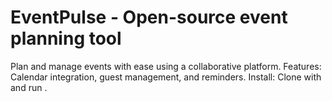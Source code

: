 # EventPulse - Open-source event planning tool
Plan and manage events with ease using a collaborative platform.
Features: Calendar integration, guest management, and reminders.
Install: Clone with  and run .

